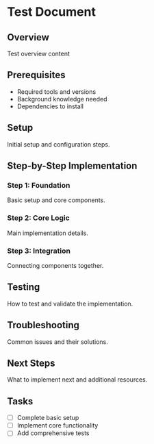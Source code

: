 # Test Document

## Overview
Test overview content

## Prerequisites
- Required tools and versions
- Background knowledge needed
- Dependencies to install

## Setup
Initial setup and configuration steps.

## Step-by-Step Implementation

### Step 1: Foundation
Basic setup and core components.

### Step 2: Core Logic
Main implementation details.

### Step 3: Integration
Connecting components together.

## Testing
How to test and validate the implementation.

## Troubleshooting
Common issues and their solutions.

## Next Steps
What to implement next and additional resources.

## Tasks
- [ ] Complete basic setup
- [ ] Implement core functionality
- [ ] Add comprehensive tests